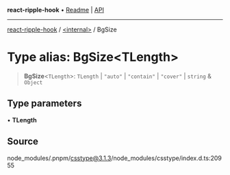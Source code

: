 **react-ripple-hook** • [Readme](../../README.md) \| [API](../../globals.md)

---

[react-ripple-hook](../../README.md) / [\<internal\>](../README.md) / BgSize

# Type alias: BgSize\<TLength\>

> **BgSize**\<`TLength`\>: `TLength` \| `"auto"` \| `"contain"` \| `"cover"` \| `string` & `Object`

## Type parameters

• **TLength**

## Source

node_modules/.pnpm/csstype@3.1.3/node_modules/csstype/index.d.ts:20955
